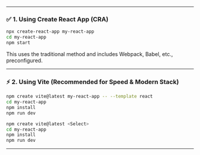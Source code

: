 
---

### ✅ 1. **Using Create React App (CRA)**

```bash
npx create-react-app my-react-app
cd my-react-app
npm start
```

This uses the traditional method and includes Webpack, Babel, etc., preconfigured.

---

### ⚡ 2. **Using Vite (Recommended for Speed & Modern Stack)**

```bash
npm create vite@latest my-react-app -- --template react
cd my-react-app
npm install
npm run dev
```

```bash
npm create vite@latest <Select>
cd my-react-app
npm install
npm run dev
```

---

